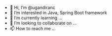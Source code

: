 - 👋 Hi, I’m @ugandiranc
- 👀 I’m interested in Java, Spring Boot framework
- 🌱 I’m currently learning ...
- 💞️ I’m looking to collaborate on ...
- 📫 How to reach me ...

<!---
ugandiranc/ugandiranc is a ✨ special ✨ repository because its `README.md` (this file) appears on your GitHub profile.
You can click the Preview link to take a look at your changes.
--->
